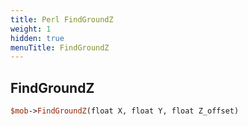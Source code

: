 ```yaml
---
title: Perl FindGroundZ
weight: 1
hidden: true
menuTitle: FindGroundZ
---
```

## FindGroundZ
```perl
$mob->FindGroundZ(float X, float Y, float Z_offset)
```